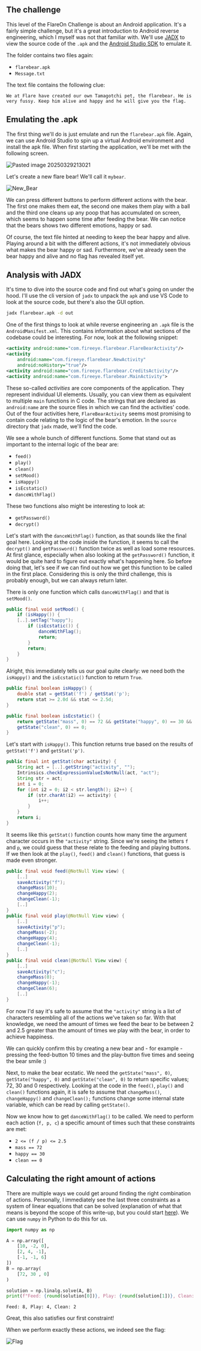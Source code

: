## The challenge
This level of the FlareOn Challenge is about an Android application. It's a fairly simple challenge, but it's a great introduction to Android reverse engineering, which I myself was not that familiar with. We'll use [JADX](https://github.com/skylot/jadx) to view the source code of the `.apk` and the [Android Studio SDK](https://developer.android.com/studio) to emulate it.

The folder contains two files again: 
- `flarebear.apk`
- `Message.txt`

The text file contains the following clue: 
```
We at Flare have created our own Tamagotchi pet, the flarebear. He is very fussy. Keep him alive and happy and he will give you the flag.
```

## Emulating the .apk
The first thing we'll do is just emulate and run the `flarebear.apk` file. Again, we can use Android Studio to spin up a virtual Android environment and install the apk file. When first starting the application, we'll be met with the following screen. 

![Pasted image 20250329213021](https://github.com/user-attachments/assets/ccc92cd5-1dc9-45ef-9fdc-3591cd35bbeb)


Let's create a new flare bear! We'll call it `mybear`.

![New_Bear](https://github.com/user-attachments/assets/075f0e85-5ba4-4b2e-845c-3958d746ef3f)


We can press different buttons to perform different actions with the bear. The first one makes them eat, the second one makes them play with a ball and the third one cleans up any poop that has accumulated on screen, which seems to happen some time after feeding the bear. We can notice that the bears shows two different emotions, happy or sad.

Of course, the text file hinted at needing to keep the bear happy and alive. Playing around a bit with the different actions, it's not immediately obvious what makes the bear happy or sad. Furthermore, we've already seen the bear happy and alive and no flag has revealed itself yet.

## Analysis with JADX
It's time to dive into the source code and find out what's going on under the hood. I'll use the cli version of `jadx` to unpack the `apk` and use VS Code to look at the source code, but there's also the GUI option.

```bash
jadx flarebear.apk -d out
```

One of the first things to look at while reverse engineering an `.apk` file is the `AndroidManifest.xml`. This contains information about what sections of the codebase could be interesting. For now, look at the following snippet:

```xml
<activity android:name="com.fireeye.flarebear.FlareBearActivity"/>
<activity
	android:name="com.fireeye.flarebear.NewActivity"
	android:noHistory="true"/>
<activity android:name="com.fireeye.flarebear.CreditsActivity"/>
<activity android:name="com.fireeye.flarebear.MainActivity">
```

These so-called *activities* are core components of the application. They represent individual UI elements. Usually, you can view them as equivalent to multiple `main` functions in C code. The strings that are declared as `android:name` are the source files in which we can find the activities' code. Out of the four activities here, `FlareBearActivity` seems most promising to contain code relating to the logic of the bear's emotion. In the `source` directory that `jadx` made, we'll find the code.

We see a whole bunch of different functions. Some that stand out as important to the internal logic of the bear are:
- `feed()`
- `play()`
- `clean()`
- `setMood()`
- `isHappy()`
- `isEcstatic()`
- `danceWithFlag()`

These two functions also might be interesting to look at:
- `getPassword()`
- `decrypt()`

Let's start with the `danceWithFlag()` function, as that sounds like the final goal here. Looking at the code inside the function, it seems to call the `decrypt()` and `getPassword()` function twice as well as load some resources. At first glance, especially when also looking at the `getPassword()` function, it would be quite hard to figure out exactly what's happening here. So before doing that, let's see if we can find out how we get this function to be called in the first place. Considering this is only the third challenge, this is probably enough, but we can always return later.

There is only one function which calls `danceWithFlag()` and that is `setMood()`.

```java
public final void setMood() {
	if (isHappy()) {
	[..].setTag("happy");
		if (isEcstatic()) {
			danceWithFlag();
			return;
		}
		return;
	}
}
```

Alright, this immediately tells us our goal quite clearly: we need both the `isHappy()` and the `isEcstatic()` function to return `True`.

```java
public final boolean isHappy() {
	double stat = getStat('f') / getStat('p');
	return stat >= 2.0d && stat <= 2.5d;
}

public final boolean isEcstatic() {
	return getState("mass", 0) == 72 && getState("happy", 0) == 30 &&
	getState("clean", 0) == 0;
}
```

Let's start with `isHappy()`. This function returns true based on the results of `getStat('f')` and `getStat('p')`. 

```java
public final int getStat(char activity) {
	String act = [..].getString("activity", "");
	Intrinsics.checkExpressionValueIsNotNull(act, "act");
	String str = act;
	int i = 0;
	for (int i2 = 0; i2 < str.length(); i2++) {
		if (str.charAt(i2) == activity) {
			i++;
		}
	}
	return i;
}
```

It seems like this `getStat()` function counts how many time the argument character occurs in the `"activity"` string. Since we're seeing the letters `f` and `p`, we could guess that these relate to the feeding and playing buttons. If we then look at the `play()`, `feed()` and `clean()` functions, that guess is made even stronger.

```java
public final void feed(@NotNull View view) {
	[..]
	saveActivity("f");
	changeMass(10);
	changeHappy(2);
	changeClean(-1);
	[..]
}
public final void play(@NotNull View view) {
	[..]
	saveActivity("p");
	changeMass(-2);
	changeHappy(4);
	changeClean(-1);
	[..]
}
public final void clean(@NotNull View view) {
	[..]
	saveActivity("c");
	changeMass(0);
	changeHappy(-1);
	changeClean(6);
	[..]
}

```

For now I'd say it's safe to assume that the `"activity"` string is a list of characters resembling all of the actions we've taken so far. With that knowledge, we need the amount of times we feed the bear to be between 2 and 2.5 greater than the amount of times we play with the bear, in order to achieve happiness. 

We can quickly confirm this by creating a new bear and - for example - pressing the feed-button 10 times and the play-button five times and seeing the bear smile :)

Next, to make the bear ecstatic. We need the `getState("mass", 0)`, `getState("happy", 0)` and `getState("clean", 0)` to return specific values; 72, 30 and 0 respectively. Looking at the code in the `feed()`, `play()` and `clean()` functions again, it is safe to assume that `changeMass()`, `changeHappy()` and `changeClean();` functions change some internal state variable, which can be read by calling `getState()`. 

Now we know how to get `danceWithFlag()` to be called. We need to perform each action (`f, p, c`) a specific amount of times such that these constraints are met:
- `2 <= (f / p) <= 2.5`
- `mass == 72`
- `happy == 30`
- `clean == 0`

## Calculating the right amount of actions

There are multiple ways we could get around finding the right combination of actions. Personally, I immediately see the last three constraints as a system of linear equations that can be solved (explanation of what that means is beyond the scope of this write-up, but you could start [here](https://en.wikipedia.org/wiki/System_of_linear_equations)). We can use `numpy` in Python to do this for us.

```python
import numpy as np

A = np.array([
	[10, -2, 0],
	[2, 4, -1],
	[-1, -1, 6]
])
B = np.array(
	[72, 30 , 0]
)

solution = np.linalg.solve(A, B)
print(f"Feed: {round(solution[0])}, Play: {round(solution[1])}, Clean: {round(solution[2])}")
```

```
Feed: 8, Play: 4, Clean: 2
```

Great, this also satisfies our first constraint!

When we perform exactly these actions, we indeed see the flag:

![Flag](https://github.com/user-attachments/assets/afd7ffde-e5af-4024-8483-c3e8e8834ec0)

